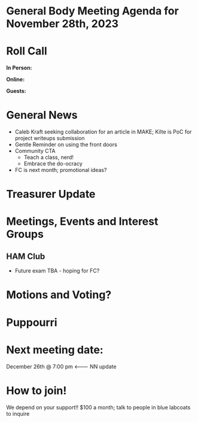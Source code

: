 # General Body Meeting Agenda for November 28th, 2023
# Roll Call
**In Person:**

**Online:** 

**Guests:** 

# General News
- Caleb Kraft seeking collaboration for an article in MAKE; Kilte is PoC for project writeups submission
- Gentle Reminder on using the front doors
- Community CTA
  - Teach a class, nerd!
  - Embrace the do-ocracy
- FC is next month; promotional ideas?

  
# Treasurer Update

# Meetings, Events and Interest Groups


## HAM Club
- Future exam TBA - hoping for FC?
  
# Motions and Voting?

    
# Puppourri


# Next meeting date:
December 26th @ 7:00 pm <--- NN update

# How to join!
We depend on your support!! $100 a month; talk to people in blue labcoats to inquire
